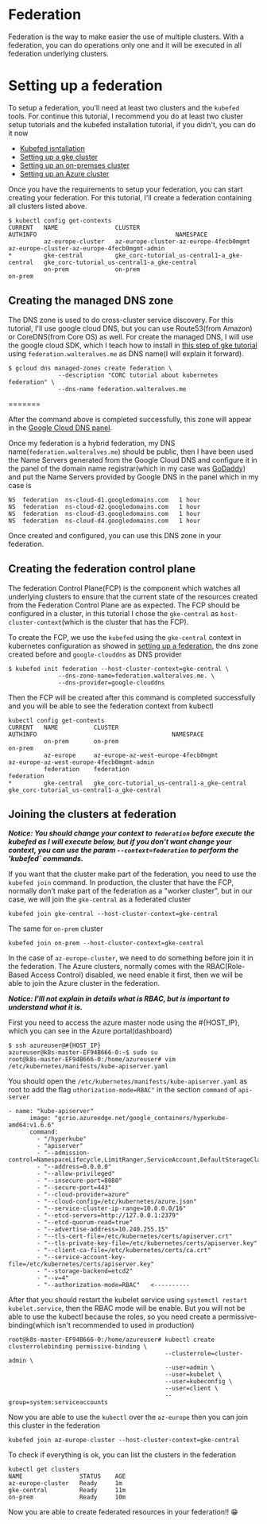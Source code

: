 # Federation
Federation is the way to make easier the use of multiple clusters. With a federation, you can do operations only one and it will be executed in all federation underlying clusters.

# Setting up a federation

To setup a federation, you'll need at least two clusters and the `kubefed` tools. For continue this tutorial, I recommend you do at least two cluster setup tutorials and the kubefed installation tutorial, if you didn't, you can do it now
- [Kubefed isntallation](https://github.com/walteraa/kubernetes_tutorials/#kubernetes-federation-administratorkubefed)
- [Setting up a gke cluster](../k8s-gke)
- [Setting up an on-premses cluster](../k8s-on-prem)
- [Setting up an Azure cluster](../k8s-azure)

Once you have the requirements to setup your federation, you can start creating your federation. For this tutorial, I'll create a federation containing all clusters listed above.

```
$ kubectl config get-contexts
CURRENT   NAME                CLUSTER                                       AUTHINFO                                       NAMESPACE
          az-europe-cluster   az-europe-cluster-az-europe-4fecb0mgmt        az-europe-cluster-az-europe-4fecb0mgmt-admin
*         gke-central         gke_corc-tutorial_us-central1-a_gke-central   gke_corc-tutorial_us-central1-a_gke-central
          on-prem             on-prem                                       on-prem
```

## Creating the managed DNS zone

The DNS zone is used to do cross-cluster service discovery. For this tutorial, I'll use google cloud DNS, but you can use Route53(from Amazon) or CoreDNS(from Core OS) as well. For create the managed DNS, I will use the google cloud SDK, which I teach how to install in [this step of gke tutorial](../k8s-gke#setting-up-google-cloud-sdk) using `federation.walteralves.me` as  DNS name(I will explain it forward).


```
$ gcloud dns managed-zones create federation \
              --description "CORC tutorial about kubernetes federation" \
              --dns-name federation.walteralves.me
```
=======

After the command above is completed successfully, this zone will appear in the [Google Cloud DNS panel](https://console.cloud.google.com/net-services/dns/zones). 

Once my federation is a hybrid federation, my DNS name(`federation.walteralves.me`) should be public, then I have been used the Name Servers generated from the Google Cloud DNS and configure it in the panel of the domain name registrar(which in my case was [GoDaddy](https://godaddy.com)) and put the Name Servers provided by Google DNS in the panel which in my case is

```
NS	federation	ns-cloud-d1.googledomains.com	1 hour
NS	federation	ns-cloud-d2.googledomains.com	1 hour
NS	federation	ns-cloud-d3.googledomains.com	1 hour
NS	federation	ns-cloud-d4.googledomains.com	1 hour
```

Once created and configured, you can use this DNS zone in your federation.

## Creating the federation control plane

The federation Control Plane(FCP) is the component which watches all underlying clusters to ensure that the current state of the resources created from the Federation Control Plane are as expected. The FCP should be configured in a cluster, in this tutorial I chose the `gke-central` as `host-cluster-context`(which is the cluster that has the FCP).

To create the FCP, we use the `kubefed` using the `gke-central` context in kubernetes configuration as showed in [setting up a federation](#setting-up-a-federation), the dns zone created before and `google-clouddns` as DNS provider

```
$ kubefed init federation --host-cluster-context=gke-central \
              --dns-zone-name=federation.walteralves.me. \
              --dns-provider=google-clouddns
```

Then the FCP will be created after this command is completed successfully and you will be able to see the federation context from kubectl

```
kubectl config get-contexts
CURRENT   NAME          CLUSTER                                       AUTHINFO                                      NAMESPACE
          on-prem       on-prem                                       on-prem                                       
          az-europe     az-europe-az-west-europe-4fecb0mgmt           az-europe-az-west-europe-4fecb0mgmt-admin     
          federation    federation                                    federation                                    
*         gke-central   gke_corc-tutorial_us-central1-a_gke-central   gke_corc-tutorial_us-central1-a_gke-central   
```

## Joining the clusters at federation

**_Notice: You should change your context to `federation` before execute the kubefed as I will execute below, but if you don't want change your context, you can use the param `--context=federation` to perform the 'kubefed` commands._**

If you want that the cluster make part of the federation, you need to use the `kubefed join` command. In production, the cluster that have the FCP, normally don't make part of the federation as a "worker cluster", but in our case, we will join the `gke-central` as a federated cluster

`kubefed join gke-central --host-cluster-context=gke-central`

The same for `on-prem` cluster

`kubefed join on-prem --host-cluster-context=gke-central`

In the case of `az-europe-cluster`, we need to do something before join it in the federation. The Azure clusters, normally comes with the RBAC(Role-Based Access Control) disabled, we need enable it first, then we will be able to join the Azure cluster in the federation.

**_Notice: I'lll not explain in details what is RBAC, but is important to understand what it is._**

First you need to access the azure master node using the #{HOST_IP}, which you can see in the Azure portal(dashboard)

```
$ ssh azureuser@#{HOST_IP}
azureuser@k8s-master-EF94B666-0:~$ sudo su
root@k8s-master-EF94B666-0:/home/azureuser# vim /etc/kubernetes/manifests/kube-apiserver.yaml
```

You should open the `/etc/kubernetes/manifests/kube-apiserver.yaml` as root to add the flag `uthorization-mode=RBAC"` in the section `command` of `api-server`
```
- name: "kube-apiserver"
      image: "gcrio.azureedge.net/google_containers/hyperkube-amd64:v1.6.6"
      command:
        - "/hyperkube"
        - "apiserver"
        - "--admission-control=NamespaceLifecycle,LimitRanger,ServiceAccount,DefaultStorageClass,ResourceQuota"
        - "--address=0.0.0.0"
        - "--allow-privileged"
        - "--insecure-port=8080"
        - "--secure-port=443"
        - "--cloud-provider=azure"
        - "--cloud-config=/etc/kubernetes/azure.json"
        - "--service-cluster-ip-range=10.0.0.0/16"
        - "--etcd-servers=http://127.0.0.1:2379"
        - "--etcd-quorum-read=true"
        - "--advertise-address=10.240.255.15"
        - "--tls-cert-file=/etc/kubernetes/certs/apiserver.crt"
        - "--tls-private-key-file=/etc/kubernetes/certs/apiserver.key"
        - "--client-ca-file=/etc/kubernetes/certs/ca.crt"
        - "--service-account-key-file=/etc/kubernetes/certs/apiserver.key"
        - "--storage-backend=etcd2"
        - "--v=4"
        - "--authorization-mode=RBAC"   <----------
```

After that you should restart the kubelet service using `systemctl restart kubelet.service`, then the RBAC mode will be enable. But you will not be able to use the kubectl because the roles, so you need create a permissive-binding(which isn't recommended to used in production)

```
root@k8s-master-EF94B666-0:/home/azureuser# kubectl create clusterrolebinding permissive-binding \
                                            --clusterrole=cluster-admin \ 
                                            --user=admin \
                                            --user=kubelet \
                                            --user=kubeconfig \
                                            --user=client \
                                            --group=system:serviceaccounts
```

Now you are able to use the `kubectl` over the `az-europe` then you can join this cluster in the federation

`kubefed join az-europe-cluster --host-cluster-context=gke-central`


To check if everything is ok, you can list the clusters in the federation

```
kubectl get clusters
NAME                STATUS    AGE
az-europe-cluster   Ready     1m
gke-central         Ready     11m
on-prem             Ready     10m
```


Now you are able to create federated resources in your federation!! :grin:
